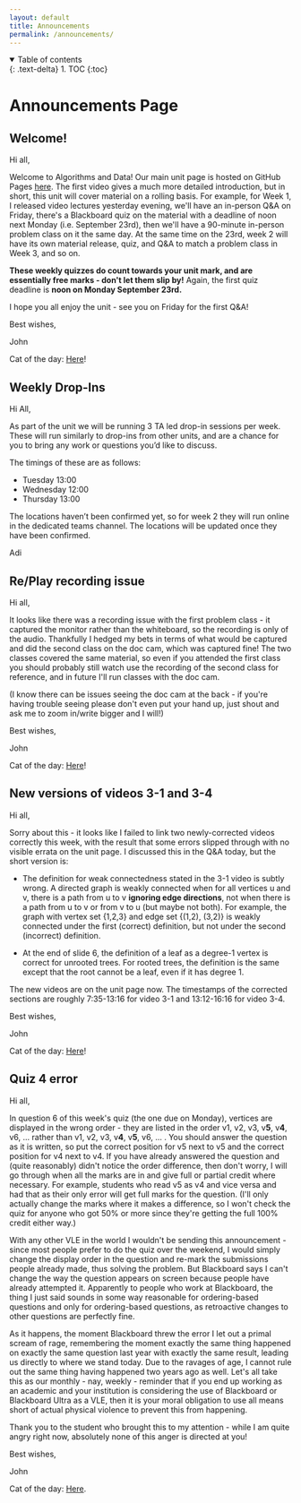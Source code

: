```yaml
---
layout: default
title: Announcements
permalink: /announcements/
---
```

<details open markdown="block">
<summary>
Table of contents
</summary>
{: .text-delta}
1. TOC
{:toc}
</details>

# Announcements Page

## Welcome!

Hi all,

Welcome to Algorithms and Data! Our main unit page is hosted on GitHub Pages [here](http://uob-cs-algorithms-ii.github.io). The first video gives a much more detailed introduction, but in short, this unit will cover material on a rolling basis. For example, for Week 1, I released video lectures yesterday evening, we'll have an in-person Q&A on Friday, there's a Blackboard quiz on the material with a deadline of noon next Monday (i.e. September 23rd), then we'll have a 90-minute in-person problem class on it the same day. At the same time on the 23rd, week 2 will have its own material release, quiz, and Q&A to match a problem class in Week 3, and so on. 

**These weekly quizzes do count towards your unit mark, and are essentially free marks - don't let them slip by!** Again, the first quiz deadline is **noon on Monday September 23rd.**

I hope you all enjoy the unit - see you on Friday for the first Q&A!

Best wishes,

John

Cat of the day: [Here](https://i.imgur.com/JLiyZa4.mp4)!

## Weekly Drop-Ins

Hi All,

As part of the unit we will be running 3 TA led drop-in sessions per week.
These will run similarly to drop-ins from other units, and are a chance for you to bring any work or questions you’d like to discuss.

The timings of these are as follows:
 - Tuesday 13:00
 - Wednesday 12:00
 - Thursday 13:00

The locations haven’t been confirmed yet, so for week 2 they will run online in the dedicated teams channel.
The locations will be updated once they have been confirmed.

Adi

## Re/Play recording issue

Hi all,

It looks like there was a recording issue with the first problem class - it captured the monitor rather than the whiteboard, so the recording is only of the audio. Thankfully I hedged my bets in terms of what would be captured and did the second class on the doc cam, which was captured fine! The two classes covered the same material, so even if you attended the first class you should probably still watch use the recording of the second class for reference, and in future I'll run classes with the doc cam.

(I know there can be issues seeing the doc cam at the back - if you're having trouble seeing please don't even put your hand up, just shout and ask me to zoom in/write bigger and I will!)

Best wishes,

John

Cat of the day: [Here](https://i.redd.it/w6fduzg4cqqd1.jpeg)!

## New versions of videos 3-1 and 3-4

Hi all,

Sorry about this - it looks like I failed to link two newly-corrected videos correctly this week, with the result that some errors slipped through with no visible errata on the unit page. I discussed this in the Q&A today, but the short version is:

* The definition for weak connectedness stated in the 3-1 video is subtly wrong. A directed graph is weakly connected when for all vertices u and v, there is a path from u to v **ignoring edge directions**, not when there is a path from u to v or from v to u (but maybe not both). For example, the graph with vertex set {1,2,3} and edge set {(1,2), (3,2)} is weakly connected under the first (correct) definition, but not under the second (incorrect) definition.

* At the end of slide 6, the definition of a leaf as a degree-1 vertex is correct for unrooted trees. For rooted trees, the definition is the same except that the root cannot be a leaf, even if it has degree 1.

The new videos are on the unit page now. The timestamps of the corrected sections are roughly 7:35-13:16 for video 3-1 and 13:12-16:16 for video 3-4.

Best wishes,

John

Cat of the day: [Here](https://imgur.com/dhvhX1n)!

## Quiz 4 error

Hi all,

In question 6 of this week's quiz (the one due on Monday), vertices are displayed in the wrong order - they are listed in the order v1, v2, v3, v**5**, v**4**, v6, ... rather than v1, v2, v3, v**4**, v**5**, v6, ... . You should answer the question as it is written, so put the correct position for v5 next to v5 and the correct position for v4 next to v4. If you have already answered the question and (quite reasonably) didn't notice the order difference, then don't worry, I will go through when all the marks are in and give full or partial credit where necessary. For example, students who read v5 as v4 and vice versa and had that as their only error will get full marks for the question. (I'll only actually change the marks where it makes a difference, so I won't check the quiz for anyone who got 50% or more since they're getting the full 100% credit either way.)

With any other VLE in the world I wouldn't be sending this announcement - since most people prefer to do the quiz over the weekend, I would simply change the display order in the question and re-mark the submissions people already made, thus solving the problem. But Blackboard says I can't change the way the question appears on screen because people have already attempted it. Apparently to people who work at Blackboard, the thing I just said sounds in some way reasonable for ordering-based questions and only for ordering-based questions, as retroactive changes to other questions are perfectly fine. 

As it happens, the moment Blackboard threw the error I let out a primal scream of rage, remembering the moment exactly the same thing happened on exactly the same question last year with exactly the same result, leading us directly to where we stand today. Due to the ravages of age, I cannot rule out the same thing having happened two years ago as well. Let's all take this as our monthly - nay, weekly - reminder that if you end up working as an academic and your institution is considering the use of Blackboard or Blackboard Ultra as a VLE, then it is your moral obligation to use all means short of actual physical violence to prevent this from happening.

Thank you to the student who brought this to my attention - while I am quite angry right now, absolutely none of this anger is directed at you!

Best wishes,

John

Cat of the day: [Here](https://www.zooplus.co.uk/magazine/wp-content/uploads/2021/04/cat-hissing.jpeg).